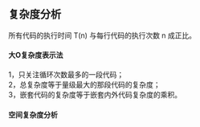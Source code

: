 ﻿## 复杂度分析  
所有代码的执行时间 T(n) 与每行代码的执行次数 n 成正比。  

#### 大O复杂度表示法  
1，只关注循环次数最多的一段代码；  
2，总复杂度等于量级最大的那段代码的复杂度；  
3，嵌套代码的复杂度等于嵌套内外代码复杂度的乘积。  

#### 空间复杂度分析  
